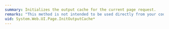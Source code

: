```yaml
---
summary: Initializes the output cache for the current page request.
remarks: "This method is not intended to be used directly from your code. To enable and manipulate output caching for a page, use one of these approaches:  \n  \n-   Set options declaratively using the  directive in the .aspx file.  \n  \n-   Use the methods and properties of the <xref:System.Web.HttpCachePolicy> class, which is exposed by the `Response.Cache` object in the page's code.  \n  \n For more information, see [Caching ASP.NET Pages](http://msdn.microsoft.com/library/e9666a1b-88df-4931-af0b-a754fc65660b)."
uid: System.Web.UI.Page.InitOutputCache*
---
```

